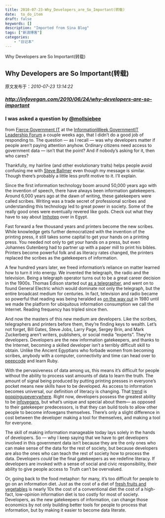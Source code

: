 ```yaml
---
title: 2010-07-23-Why_Developers_are_So_Important(转载)
date:  to_do_item
draft: false
keywords: []
description: "Imported from Sina Blog"
tags: ["新浪博客"]
categories: 
    - "日记本"
---
```

Why Developers are So Important(转载)
## Why Developers are So Important(转载)

 原文发布于：*2010-07-23 13:14:22*

### [*http&#58;//infovegan.com/2010/06/24/why-developers-are-so-important*](http&#58;//infovegan.com/2010/06/24/why-developers-are-so-important)

### I was asked a question by [@mollsiebee](http&#58;//twitter.com/mollsiebee)
from [Fierce
Government IT](http&#58;//fiercegovernmentit.com) at the [
InformationWeek GovernmentIT Leadership Forum](http&#58;//www.informationweek.com/government/forum/index.jhtml) a couple weeks
ago, that I didn’t do a good job of responding to. The question —
as I recall — was why developers matter if people aren’t paying
attention anyhow. Ordinary citizens need access to government data
— isn’t that the point? And if nobody’s asking for it, then who
cares?

Thankfully, my hairline (and other evolutionary traits) helps
people avoid confusing me with [Steve
Ballmer](http&#58;//www.youtube.com/watch?v=KMU0tzLwhbE) even though my message is similar. Though there’s
probably a little less profit motive to it. I’ll explain.

Since the first information technology boom around 50,000 years
ago with the invention of speech, there have always been
information gatekeepers. Around 6,000 years ago at the dawn of
writing, these gatekeepers were called scribes. Writing was a trade
secret of professional scribes and understanding this technology
led to great power in society. Some of the really good ones were
eventually revered like gods. Check out what they have to say about
[Imhotep](http&#58;//en.wikipedia.org/wiki/Imhotep#Birth_myths)
over in Egypt.

Fast forward a few thousand years and printers become the new
scribes. While knowledge gets further democratized with the
invention of the printing press, it still takes some capital to get
your hands on a printing press. You needed not only to get your
hands on a press, but even Johannes Gutenberg had to partner up
with a paper mill to print his bibles. Printers become powerful
folk and as literacy rates changed, the printers replaced the
scribes as the gatekeepers of information.

A few hundred years later, we freed information’s reliance on
matter learned how to turn it into energy. We invented the
telegraph, the radio and the television. Being a telegraph operator
turns out to be a great career decision in the 1900s. Thomas Edison
started out [
as a telegrapher](http&#58;//en.wikipedia.org/wiki/Thomas_Edison#Telegrapher), and went on to found General Electric which
would dominate not only the telegraph, but the entire broadcast
medium for centuries. In fact, television and radio became so
powerful that reading was being heralded as [
on the way out](http&#58;//www.wired.com/epicenter/2009/12/reading-expands-study/) in 1980 until we made the platform for
ubiquitous information consumption we call the Internet. Reading
frequency has tripled since then.

And now the masters of this new medium are developers. Like the
scribes, telegraphers and printers before them, they’re finding
keys to wealth. Let’s not forget, Bill Gates, Steve Jobs, Larry
Page, Sergey Brin, and Mark Zuckerberg aren’t writers, publishers,
or social media “experts”. They’re developers. Developers are the
new information gatekeepers, and thanks to the Internet, becoming a
skilled developer isn’t a terribly difficult skill to obtain.
Unlike the Ancient Egyptians who forbade women from becoming
scribes, anybody with a computer, connectivity and time can head
over to [peepcode](http&#58;//www.peepcode.com) and learn
Ruby.

With the pervasiveness of data among us, this means it’s
difficult for people without the ability to process vast amounts of
data to learn the truth. The amount of signal being produced by
putting printing presses in everyone’s pocket means new skills have
to be developed. As access to information becomes universal, our
definition of literacy is changing. That [
trend](http&#58;//flowingdata.com/2008/02/07/increasing-data-literacy-across-the-general-public-with-truth-and-beauty/) is [
popping](http&#58;//www.wired.com/magazine/2010/04/st_thompson_statistics/)[up](http&#58;//news.cnet.com/8301-13505_3-10142298-16.html?part=rss&amp;subj=news&amp;tag=2547-1_3-0-20)[everywhere](http&#58;//www.danah.org/papers/talks/Web2Expo.html).
Right now, developers possess the greatest ability to be [infovegans](http&#58;//infovegan.com/2010/06/18/why-infovegan/),
but what’s unique and special about them— as opposed to their
gatekeeper predecessors, is that they can build tools to allow
other people to become infovegans themselves. There’s only a slight
difference in cost between the developer making a tool for
themselves, and making a tool for everyone.

The skill of making information manageable today lays solely in
the hands of developers. So — why I keep saying that we have to get
developers involved in this government data isn’t because they are
the only ones who can make sense of the data for the rest of
society, but because developers are also the ones who can teach the
rest of society how to process the data. Developers *could*
be the final gatekeepers as we redefine literacy. If developers are
invoked with a sense of social and civic responsibility, their
ability to give people access to Truth can’t be overvalued.

Or, going back to the food metaphor&#58; for many,
it’s too difficult for people to go on an information diet. Just as
the cost of a diet of [
fresh fruits and vegetables](http&#58;//jn.nutrition.org/cgi/content/full/135/4/900) is nearly 10x the cost of a
conventional diet the cost of a high-fact, low-opinion information
diet is too costly for most of society. Developers, as the new
gatekeepers of information, can change those economics by not only
building better tools for people to process that information, but
by making it easier to become data literate.


